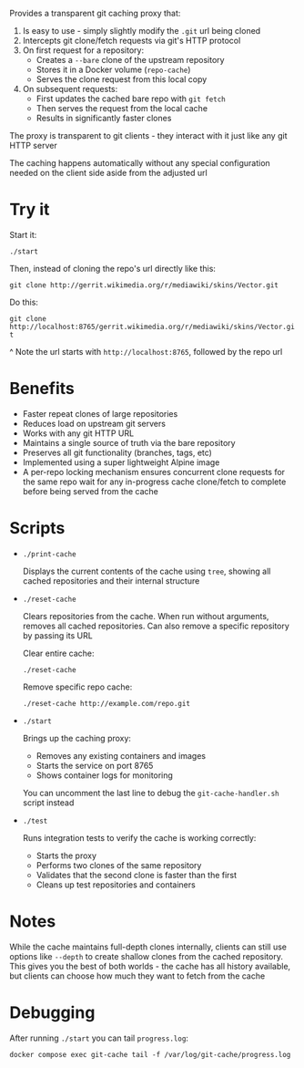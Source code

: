 Provides a transparent git caching proxy that:

1. Is easy to use - simply slightly modify the `.git` url being cloned
2. Intercepts git clone/fetch requests via git's HTTP protocol
3. On first request for a repository:
   - Creates a `--bare` clone of the upstream repository
   - Stores it in a Docker volume (`repo-cache`)
   - Serves the clone request from this local copy
4. On subsequent requests:
   - First updates the cached bare repo with `git fetch`
   - Then serves the request from the local cache
   - Results in significantly faster clones

The proxy is transparent to git clients - they interact with it just like any git HTTP server

The caching happens automatically without any special configuration needed on the client side aside from the adjusted url

# Try it

Start it:

`./start`

Then, instead of cloning the repo's url directly like this:

`git clone http://gerrit.wikimedia.org/r/mediawiki/skins/Vector.git`

Do this:

`git clone http://localhost:8765/gerrit.wikimedia.org/r/mediawiki/skins/Vector.git`

^ Note the url starts with `http://localhost:8765`, followed by the repo url

# Benefits
- Faster repeat clones of large repositories
- Reduces load on upstream git servers
- Works with any git HTTP URL
- Maintains a single source of truth via the bare repository
- Preserves all git functionality (branches, tags, etc)
- Implemented using a super lightweight Alpine image
- A per-repo locking mechanism ensures concurrent clone requests for the same repo wait for any in-progress cache clone/fetch to complete before being served from the cache

# Scripts

* `./print-cache` 

  Displays the current contents of the cache using `tree`, showing all cached repositories and their internal structure

* `./reset-cache`

  Clears repositories from the cache. When run without arguments, removes all cached repositories. Can also remove a specific repository by passing its URL

  Clear entire cache:

  `./reset-cache`

  Remove specific repo cache:

  `./reset-cache http://example.com/repo.git`

* `./start`

  Brings up the caching proxy:

  - Removes any existing containers and images
  - Starts the service on port 8765 
  - Shows container logs for monitoring

  You can uncomment the last line to debug the `git-cache-handler.sh` script instead

* `./test` 

  Runs integration tests to verify the cache is working correctly:

  - Starts the proxy
  - Performs two clones of the same repository
  - Validates that the second clone is faster than the first
  - Cleans up test repositories and containers

# Notes

While the cache maintains full-depth clones internally, clients can still use options like `--depth` to create shallow clones from the cached repository. This gives you the best of both worlds - the cache has all history available, but clients can choose how much they want to fetch from the cache

# Debugging

After running `./start` you can tail `progress.log`:

`docker compose exec git-cache tail -f /var/log/git-cache/progress.log`